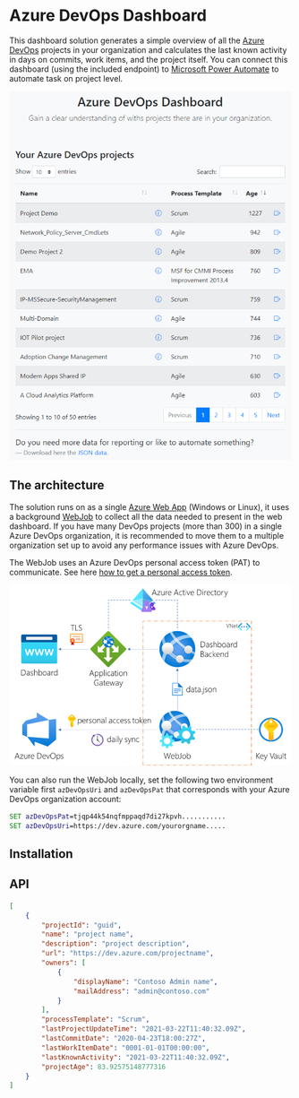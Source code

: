 # Azure DevOps Dashboard

This dashboard solution generates a simple overview of all the [Azure DevOps](https://dev.azure.com/) projects in your organization and calculates the last known activity in days on commits, work items, and the project itself. You can connect this dashboard (using the included endpoint) to [Microsoft Power Automate](https://flow.microsoft.com/) to automate task on project level.

![Architecture](Architecture/demo.png)

## The architecture

The solution runs on as a single [Azure Web App](https://azure.microsoft.com/en-us/services/app-service/web/) (Windows or Linux), it uses a background [WebJob](https://docs.microsoft.com/en-us/azure/app-service/webjobs-create) to collect all the data needed to present in the web dashboard. If you have many DevOps projects (more than 300) in a single Azure DevOps organization, it is recommended to move them to a multiple organization set up to avoid any performance issues with Azure DevOps.

The WebJob uses an Azure DevOps personal access token (PAT) to communicate. See here [how to get a personal access token](https://docs.microsoft.com/en-us/azure/devops/organizations/accounts/use-personal-access-tokens-to-authenticate?view=azure-devops&tabs=preview-page).

![Architecture](Architecture/architecture.png)

You can also run the WebJob locally, set the following two environment variable first `azDevOpsUri` and `azDevOpsPat` that corresponds with your Azure DevOps organization account:

```cmd
SET azDevOpsPat=tjqp44k54nqfmppaqd7di27kpvh...........
SET azDevOpsUri=https://dev.azure.com/yourorgname.....
```

## Installation


## API

```json
[
    {
        "projectId": "guid",
        "name": "project name",
        "description": "project description",
        "url": "https://dev.azure.com/projectname",
        "owners": [
            {
                "displayName": "Contoso Admin name",
                "mailAddress": "admin@contoso.com"
            }
        ],
        "processTemplate": "Scrum",
        "lastProjectUpdateTime": "2021-03-22T11:40:32.09Z",
        "lastCommitDate": "2020-04-23T18:00:27Z",
        "lastWorkItemDate": "0001-01-01T00:00:00",
        "lastKnownActivity": "2021-03-22T11:40:32.09Z",
        "projectAge": 83.92575148777316
    }
]
```
